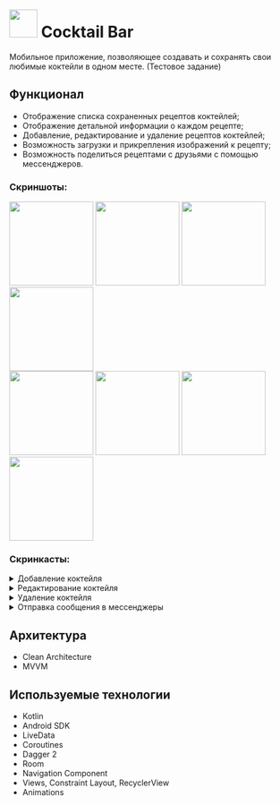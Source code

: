 # <image src='https://github.com/arshapshap/surf-trainee-task/assets/48681339/f8f8f67f-a3ad-4ebe-9773-aeb6e51f7751' width=50 /> Cocktail Bar

  Мобильное приложение, позволяющее создавать и сохранять свои любимые коктейли в одном месте. (Тестовое задание)

## Функционал

* Отображение списка сохраненных рецептов коктейлей;
* Отображение детальной информации о каждом рецепте;
* Добавление, редактирование и удаление рецептов коктейлей;
* Возможность загрузки и прикрепления изображений к рецепту;
* Возможность поделиться рецептами с друзьями с помощью мессенджеров.

### Скриншоты:
<image src='https://github.com/arshapshap/surf-trainee-task/assets/48681339/4715aaa8-be99-4014-9119-8c4e9a39ae49' width=150 />
<image src='https://github.com/arshapshap/surf-trainee-task/assets/48681339/e82e261d-7943-484c-a682-db4bac444c4a' width=150 />
<image src='https://github.com/arshapshap/surf-trainee-task/assets/48681339/a667cc8c-dcb3-4c3c-a0e8-227b37372e5f' width=150 />
<image src='https://github.com/arshapshap/surf-trainee-task/assets/48681339/9430815a-2ddd-43e4-8949-a2e3d48ee5e4' width=150 />
<br>
<image src='https://github.com/arshapshap/surf-trainee-task/assets/48681339/c66e2075-5392-447b-9c38-214203a863a2' width=150 />
<image src='https://github.com/arshapshap/surf-trainee-task/assets/48681339/6c266fa2-4ae9-4e22-b3a4-a86d4d215637' width=150 />
<image src='https://github.com/arshapshap/surf-trainee-task/assets/48681339/5736c1e6-20a0-4df9-bd7f-ab499d986d2f' width=150 />
<image src='https://github.com/arshapshap/surf-trainee-task/assets/48681339/9e73b4da-02f7-4cb4-9e64-f1fa872070e4' width=150 />

### Скринкасты:
<details><summary>Добавление коктейля</summary>
<br>
  <image src='https://github.com/arshapshap/surf-trainee-task/assets/48681339/faf3ec12-6734-4ee9-93ff-fb8be9a82b1c' width=200 />
</details>
<details><summary>Редактирование коктейля</summary>
<br>
  <image src='https://github.com/arshapshap/surf-trainee-task/assets/48681339/6c4842d2-85c3-45c7-a541-72cccc44c73d' width=200 />
</details>
<details><summary>Удаление коктейля</summary>
<br>
  <image src='https://github.com/arshapshap/surf-trainee-task/assets/48681339/9955b40b-b9a2-474e-9999-6c83a8519ad7' width=200 />
</details>
<details><summary>Отправка сообщения в мессенджеры</summary>
<br>
  <image src='https://github.com/arshapshap/surf-trainee-task/assets/48681339/29073ea5-b588-4d6d-9c8c-6340ee77f737' width=200 />
</details>

## Архитектура
* Clean Architecture
* MVVM

## Используемые технологии
* Kotlin
* Android SDK
* LiveData
* Coroutines
* Dagger 2
* Room
* Navigation Component
* Views, Constraint Layout, RecyclerView
* Animations
